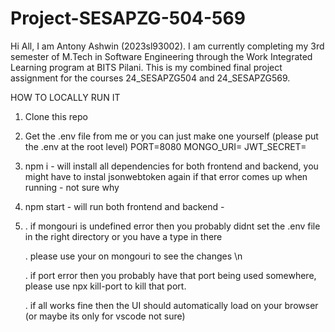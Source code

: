 # Project-SESAPZG-504-569
Hi All,  I am Antony Ashwin (2023sl93002). I am currently completing my 3rd semester of M.Tech in Software Engineering through the Work Integrated Learning program at BITS Pilani. This is my combined final project assignment for the courses 24_SESAPZG504 and 24_SESAPZG569.


HOW TO LOCALLY RUN IT 

1. Clone this repo 
2. Get the .env file from me or you can just make one yourself (please put the .env at the root level)
    PORT=8080
    MONGO_URI= <mongodb uri to connect to the cluster>
    JWT_SECRET= <your jwt secret key>
3. npm i - will install all dependencies for both frontend and backend, you might have to instal jsonwebtoken again if that error comes up when running - not sure why
4. npm start - will run both frontend and backend -
5. 
   . if mongouri is undefined error then you probably didnt set the .env file in the right directory or you have a type in there
   
   . please use your on mongouri to see the changes \n
   
   . if port error then you probably have that port being used somewhere, please use npx kill-port <port-number> to kill that port.
   
   . if all works fine then the UI should automatically load on your browser (or maybe its only for vscode not sure)





